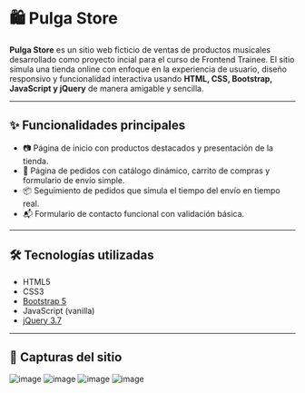 # 🛍️ Pulga Store

**Pulga Store** es un sitio web ficticio de ventas de productos musicales desarrollado como proyecto incial para el curso de Frontend Trainee. El sitio simula una tienda online con enfoque en la experiencia de usuario, diseño responsivo y funcionalidad interactiva usando **HTML, CSS, Bootstrap, JavaScript y jQuery** de manera amigable y sencilla.

---

## ✨ Funcionalidades principales

- 📷 Página de inicio con productos destacados y presentación de la tienda.
- 🛒 Página de pedidos con catálogo dinámico, carrito de compras y formulario de envío simple.
- 📦 Seguimiento de pedidos que simula el tiempo del envío en tiempo real.
- 📬 Formulario de contacto funcional con validación básica.

---

## 🛠️ Tecnologías utilizadas

- HTML5
- CSS3
- [Bootstrap 5](https://getbootstrap.com/)
- JavaScript (vanilla)
- [jQuery 3.7](https://jquery.com/)

---

## 📸 Capturas del sitio

![image](https://github.com/user-attachments/assets/2e0a0793-b57c-470e-af0f-28de67581152)
![image](https://github.com/user-attachments/assets/4d3c608e-04cd-4cce-bafb-42babd124f05)
![image](https://github.com/user-attachments/assets/ba54471d-6da0-45a6-b63d-0aaaaada00dc)
![image](https://github.com/user-attachments/assets/11cc9a20-a202-465f-b878-677fec84a1b9)
